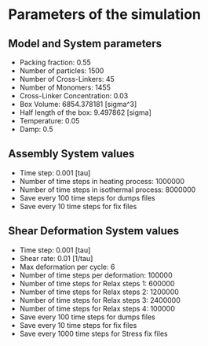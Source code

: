 # Parameters of the simulation


## Model and System parameters

- Packing fraction: 0.55
- Number of particles: 1500
- Number of Cross-Linkers: 45
- Number of Monomers: 1455
- Cross-Linker Concentration: 0.03
- Box Volume: 6854.378181 [sigma^3]
- Half length of the box: 9.497862 [sigma]
- Temperature: 0.05
- Damp: 0.5

 ## Assembly System values 

- Time step: 0.001 [tau]
- Number of time steps in heating process: 1000000
- Number of time steps in isothermal process: 8000000
- Save every 100 time steps for dumps files
- Save every 10 time steps for fix files

 ## Shear Deformation System values 

- Time step: 0.001 [tau]
- Shear rate: 0.01 [1/tau]
- Max deformation per cycle: 6
- Number of time steps per deformation: 100000
- Number of time steps for Relax steps 1: 600000
- Number of time steps for Relax steps 2: 1200000
- Number of time steps for Relax steps 3: 2400000
- Number of time steps for Relax steps 4: 100000
- Save every 100 time steps for dumps files
- Save every 10 time steps for fix files
- Save every 1000 time steps for Stress fix files
